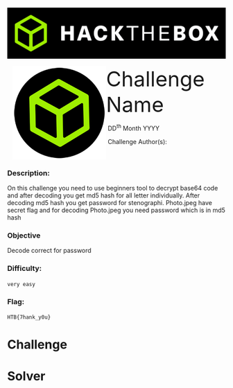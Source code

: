 ![](assets/images/banner.png)



<img src="assets/images/htb.png" style="margin-left: 20px; zoom: 60%;" align=left />    	<font size="10">Challenge Name</font>

​		DD<sup>th</sup> Month YYYY

​		Challenge Author(s): 

​		

 



### Description:

On this challenge you need to use beginners tool to decrypt base64 code and after decoding you get md5 hash for all letter individually. After decoding md5 hash you get password for stenographi. Photo.jpeg have secret flag and for decoding Photo.jpeg you need password which is in md5 hash

### Objective

Decode correct for password
### Difficulty:

`very easy`

### Flag:

`HTB{7hank_y0u}`



# Challenge



# Solver

```python

```

